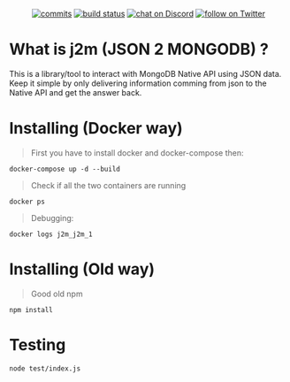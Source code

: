 <p align="center">
    <a href="https://github.com/tegila/j2m/commits/master">
        <img src="https://img.shields.io/badge/dynamic/json.svg?uri=https://raw.githubusercontent.com/tegila/j2m/master/package.json&query=$.version&label=j2m&prefix=v&suffix=-master&colorB=10ADED&style=for-the-badge"
            alt="commits"></a>
    <a href="https://gitlab.com/tegila/j2m/commits/master">
        <img src="https://img.shields.io/gitlab/pipeline/tegila/j2m/master.svg?style=for-the-badge&logo=gitlab"
            alt="build status"></a>
    <a href="https://discord.gg/xvukxpP">
        <img src="https://img.shields.io/discord/521119808520192009.svg?style=for-the-badge&logo=discord"
            alt="chat on Discord"></a>
    <a href="https://twitter.com/intent/follow?screen_name=tegila">
        <img src="https://img.shields.io/twitter/follow/tegila.svg?style=social&logo=twitter"
            alt="follow on Twitter"></a>
</p>

# What is j2m (JSON 2 MONGODB) ?

This is a library/tool to interact with MongoDB Native API using JSON data. 
Keep it simple by only delivering information comming from json to the Native API and get the answer back.

# Installing (Docker way)

> First you have to install docker and docker-compose then:

`docker-compose up -d --build`

> Check if all the two containers are running

`docker ps`

> Debugging:

`docker logs j2m_j2m_1` 

# Installing (Old way)

> Good old npm

`npm install`

# Testing 

`node test/index.js`
